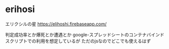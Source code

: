 # erihosi
エリクシルの星
https://elihoshi.firebaseapp.com/

判定成功率とか爆死とか遭遇とか
google-スプレッドシートのコンテナバインドスクリプトでの利用を想定しているが
ただのjsなのでどこでも使えるはず
